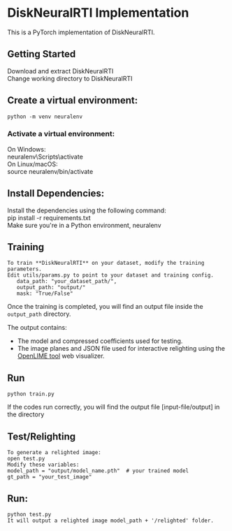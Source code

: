 # DiskNeuralRTI Implementation
This is a PyTorch implementation of DiskNeuralRTI. 

## Getting Started
Download and extract DiskNeuralRTI  
Change working directory to DiskNeuralRTI  
## Create a virtual environment:   
    python -m venv neuralenv  
### Activate a virtual environment:  
On Windows:  
       neuralenv\Scripts\activate  
On Linux/macOS:  
       source neuralenv/bin/activate  
## Install Dependencies:    
Install the dependencies using the following command:    
    pip install -r requirements.txt  
    Make sure you're in a Python environment, neuralenv    
## Training  
    To train **DiskNeuralRTI** on your dataset, modify the training parameters.  
    Edit utils/params.py to point to your dataset and training config.  
       data_path: "your_dataset_path/",  
       output_path: "output/"  
       mask: "True/False"  

Once the training is completed, you will find an output file inside the `output_path` directory.

The output contains:
- The model and compressed coefficients used for testing.
- The image planes and JSON file used for interactive relighting using the [OpenLIME tool](https://github.com/cnr-isti-vclab/openlime) web visualizer.

## Run   
    python train.py  
    
   If the codes run correctly, you will find the output file [input-file/output] in the directory  

## Test/Relighting  
    To generate a relighted image:  
    open test.py  
    Modify these variables:  
    model_path = "output/model_name.pth"  # your trained model  
    gt_path = "your_test_image"  

## Run:  
    python test.py  
    It will output a relighted image model_path + '/relighted' folder.  




